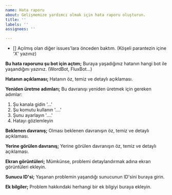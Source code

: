 ```yaml
---
name: Hata raporu
about: Gelişmemize yardımcı olmak için hata raporu oluşturun.
title: ''
labels: ''
assignees: ''

---
```


- [] Açılmış olan diğer issues'lara önceden baktım. (Köşeli parantezin içine 'X' yazınız)

**Bu hata raporunu şu bot için açtım;**
Buraya yaşadığınız hatanın hangi bot ile yaşandığını yazınız. (WordBot, FluxBot...)

**Hatanın açıklaması;**
Hatanın öz, temiz ve detaylı açıklaması.

**Yeniden üretme adımları;**
Bu davranışı yeniden üretmek için gereken adımlar:
1. Şu kanala gidin '...'
2. Şu komutu kullanın '....'
3. Şunu ayarlayın '....'
4. Hatayı gözlemleyin

**Beklenen davranış;**
Olması beklenen davranışın öz, temiz ve detaylı açıklaması.

**Yerine görülen davranış;**
Yerine görülen davranışın öz, temiz ve detaylı açıklaması.

**Ekran görüntüleri;**
Mümkünse, problemi detaylandırmak adına ekran görüntüleri ekleyin.

**Sunucu ID'si;**
Yaşanan problemin yaşandığı sunucunun ID'sini buraya girin.

**Ek bilgiler;**
Problem hakkındaki herhangi bir ek bilgiyi buraya ekleyin.

